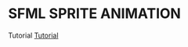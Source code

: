# SFML SPRITE ANIMATION 

Tutorial
[Tutorial](https://cattatonicat.blogspot.com/2021/05/cats-guide-to-c-sfml-sprite-animation.html)
